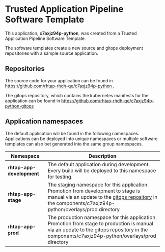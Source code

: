 # Trusted Application Pipeline Software Template

This application, **c7axjz94p-python**, was created from a Trusted Application Pipeline Software Template.

The software templates create a new source and gitops deployment repositories with a sample source application. 

## Repositories

The source code for your application can be found in [https://github.com/rhtap-rhdh-qe/c7axjz94p-python ](https://github.com/rhtap-rhdh-qe/c7axjz94p-python ).
 
The gitops repository, which contains the kubernetes manifests for the application can be found in 
[https://github.com/rhtap-rhdh-qe/c7axjz94p-python-gitops ](https://github.com/rhtap-rhdh-qe/c7axjz94p-python-gitops ) 

## Application namespaces 

The default application will be found in the following namespaces. Applications can be deployed into unique namespaces or multiple software templates can also bet generated into the same group namespaces.  

|  Namespace   |  Description   |  
| -------- | -------- |   
| **rhtap-app-development** | The default application during development. Every build will be deployed to this namespace for testing. | 
| **rhtap-app-stage** | The staging namespace for this application. Promotion from development to stage is manual via an update to the [gitops repository](https://github.com/rhtap-rhdh-qe/c7axjz94p-python-gitops ) in the components/c7axjz94p-python/overlays/prod directory |  
| **rhtap-app-prod** | The production namespace for this application. Promotion from stage to production is manual via an update to the [gitops repository](https://github.com/rhtap-rhdh-qe/c7axjz94p-python-gitops ) in the components/c7axjz94p-python/overlays/prod directory | 